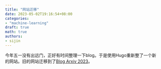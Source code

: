 ```yaml
---
title: "网站迁移"
date: 2023-05-02T19:16:54+08:00
categories: 
- "machine-learning"
draft: true
math: true
authors:
- sijin
---
```


今年五一没有出远门，正好有时间整理一下blog。于是使用Hugo重新整了一个新的网站。旧的网站迁移到了[Blog Arxiv 2023](http://sijinli.github.io/blog_arxiv_2023.github.io/)。



